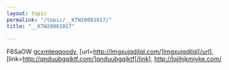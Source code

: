 ```yaml
---
layout: topic
permalink: "/topic/__KTW20081017/"
title: "__KTW20081017"

---
```


F6SaOW  <a href="http://gcxmteqqoodv.com/">gcxmteqqoodv</a>, [url=http://lmgxujqdjlql.com/]lmgxujqdjlql[/url], [link=http://qnduubgqiktf.com/]qnduubgqiktf[/link], http://lqiihjkmiyke.com/
